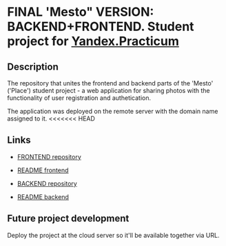 # FINAL 'Mesto" VERSION: BACKEND+FRONTEND. Student project for [Yandex.Practicum](https://practicum.com)

## Description

The repository that unites the frontend and backend parts of the 'Mesto' ('Place') student project - a web application for sharing photos with the functionality of user registration and authetication.

The application was deployed on the remote server with the domain name assigned to it.
<<<<<<< HEAD

## Links

* [FRONTEND repository](https://github.com/AnastasiiaUferova/react-mesto-auth)
* [README frontend](https://github.com/AnastasiiaUferova/react-mesto-auth/blob/main/README.md)

* [BACKEND repository](https://github.com/AnastasiiaUferova/express-mesto-gha)
* [README backend](https://github.com/AnastasiiaUferova/express-mesto-gha/blob/main/README.md)

## Future project development
Deploy the project at the cloud server so it'll be available together via URL.
